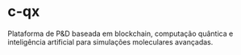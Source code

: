 # c-qx
Plataforma de P&amp;D baseada em blockchain, computação quântica e inteligência artificial para simulações moleculares avançadas.
